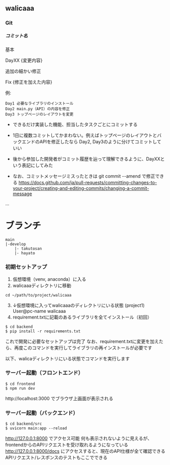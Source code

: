 ## walicaaa

### Git

##### コミット名
基本

DayXX {変更内容}

追加の細かい修正

Fix {修正を加えた内容}

例:
```
Day1 必要なライブラリのインストール
Day2 main.py（API）の内容を修正
Day3 トップページのレイアウトを変更

```
* できるだけ実装した機能、担当したタスクごとにコミットする
* 1日に複数コミットしてかまわない。例えばトップページのレイアウトとバックエンドのAPIを修正したなら
Day2, Day3のように分けてコミットしていい

* 後から参加した開発者がコミット履歴を辿って理解できるように、DayXXという表記にしてみた

* なお、コミットメッセージミスったときは git commit --amend で修正できる
https://docs.github.com/ja/pull-requests/committing-changes-to-your-project/creating-and-editing-commits/changing-a-commit-message

...

# ブランチ
```
main
|-develop
    |- takutosan
    |- hayato

```
### 初期セットアップ
1. 仮想環境（venv, anaconda）に入る
2. walicaaaディレクトリに移動
```console
cd ~/path/to/project/walicaaa

```
3. ↓仮想環境に入ってwalicaaaのディレクトリにいる状態
(project1) User@pc-name walicaaa
4. requirement.txtに記載のあるライブラリを全てインストール（初回）

```console
$ cd backend
$ pip install -r requirements.txt

```
これで開発に必要なセットアップは完了
なお、requirement.txtに変更を加えたら、再度このコマンドを実行してライブラリの再インストールが必要です

以下、walicaディレクトリにいる状態でコマンドを実行します
### サーバー起動（フロントエンド）
``` console
$ cd frontend
$ npm run dev

```
http://localhost:3000 でブラウザ上画面が表示される

### サーバー起動（バックエンド）
```console
$ cd backend/src
$ uvicorn main:app --reload

```
http://127.0.0.1:8000 でアクセス可能
何も表示されないように見えるが、frontendからのAPIリクエストを受け取れるようになっている
http://127.0.0.1:8000/docs にアクセスすると、現在のAPI仕様が全て確認できる
APIリクエスト/レスポンスのテストもここでできる